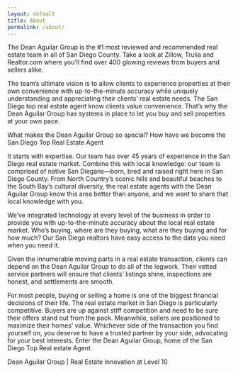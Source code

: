 ```yaml
---
layout: default
title: About
permalink: /about/
---
```



The Dean Aguilar Group is the #1 most reviewed and recommended real estate team in all of San Diego County. Take a look at Zillow, Trulia and Realtor.com where you’ll find over 400 glowing reviews from buyers and sellers alike.

The team’s ultimate vision is to allow clients to experience properties at their own convenience with up-to-the-minute accuracy while uniquely understanding and appreciating their clients’ real estate needs. The San Diego top real estate agent know clients value convenience. That’s why the Dean Aguilar Group has systems in place to let you buy and sell properties at your own pace.

What makes the Dean Aguilar Group so special? How have we become the San Diego Top Real Estate Agent

It starts with expertise. Our team has over 45 years of experience in the San Diego real estate market. Combine this with local knowledge: our team is comprised of native San Diegans—born, bred and raised right here in San Diego County. From North Country’s scenic hills and beautiful beaches to the South Bay’s cultural diversity, the real estate agents with the Dean Aguilar Group know this area better than anyone, and we want to share that local knowledge with you.

We’ve integrated technology at every level of the business in order to provide you with up-to-the-minute accuracy about the local real estate market. Who’s buying, where are they buying, what are they buying and for how much? Our San Diego realtors have easy access to the data you need when you need it.

Given the innumerable moving parts in a real estate transaction, clients can depend on the Dean Aguilar Group to do all of the legwork. Their vetted service partners will ensure that clients’ listings shine, inspections are honest, and settlements are smooth.

For most people, buying or selling a home is one of the biggest financial decisions of their life. The real estate market in San Diego is particularly competitive. Buyers are up against stiff competition and need to be sure their offers stand out from the pack. Meanwhile, sellers are positioned to maximize their homes’ value. Whichever side of the transaction you find yourself on, you deserve to have a trusted partner by your side, advocating for your best interests. Enter the Dean Aguilar Group, home of the San Diego Top Real estate Agent.

Dean Aguilar Group | Real Estate Innovation at Level 10